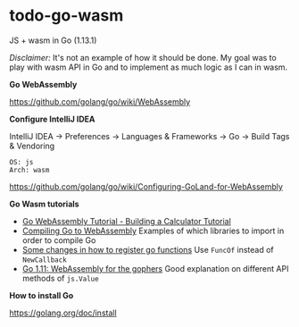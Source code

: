 # todo-go-wasm

JS + wasm in Go (1.13.1)

*Disclaimer:* It's not an example of how it should be done.
My goal was to play with wasm API in Go and to implement as much logic as I can in wasm.

**Go WebAssembly**

https://github.com/golang/go/wiki/WebAssembly

**Configure IntelliJ IDEA**

IntelliJ IDEA -> Preferences -> Languages & Frameworks -> Go -> Build Tags & Vendoring

```
OS: js
Arch: wasm
```

https://github.com/golang/go/wiki/Configuring-GoLand-for-WebAssembly

**Go Wasm tutorials**

* [Go WebAssembly Tutorial - Building a Calculator Tutorial](https://tutorialedge.net/golang/go-webassembly-tutorial/)
* [Compiling Go to WebAssembly](https://www.sitepen.com/blog/compiling-go-to-webassembly/)
    Examples of which libraries to import in order to compile Go
* [Some changes in how to register go functions](https://stackoverflow.com/a/56469260)
    Use `FuncOf` instead of `NewCallback`
* [Go 1.11: WebAssembly for the gophers](https://medium.zenika.com/go-1-11-webassembly-for-the-gophers-ae4bb8b1ee03)
    Good explanation on different API methods of `js.Value`

**How to install Go**

https://golang.org/doc/install
